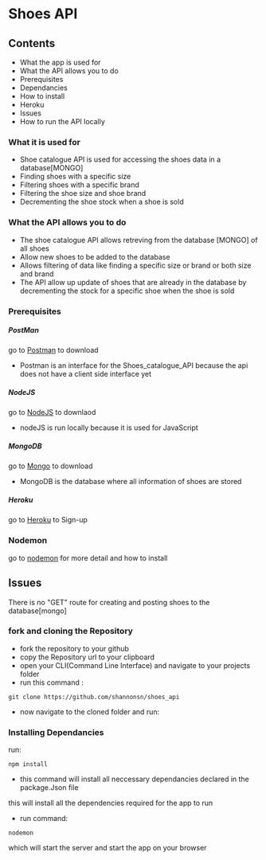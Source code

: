 # Shoes API

## Contents

* What the app is used for
* What the API allows you to do
* Prerequisites
* Dependancies
* How to install
* Heroku
* Issues
* How to run the API locally

### What it is used for

  *  Shoe catalogue API is used for accessing the shoes data in a database[MONGO]
  *  Finding shoes with a specific size
  *  Filtering shoes with a specific brand
  *  Filtering the shoe size and shoe brand
  *  Decrementing the shoe stock when a shoe is sold


### What the API allows you to do
  *  The shoe catalogue API allows retreving from the database [MONGO] of all shoes
  *  Allow new shoes to be added to the database
  *  Allows filtering of data like finding a specific size or brand or both size and brand
  *  The API allow up update of shoes that are already in the database
     by decrementing the stock for a specific shoe when the shoe is sold

### Prerequisites
 ##### PostMan
 go to [Postman](https://www.getpostman.com/) to download
 *   Postman is an interface for the Shoes_catalogue_API because the api
     does not have a client side interface yet

 ##### NodeJS
 go to [NodeJS](https://nodejs.org/en/) to downlaod
 *   nodeJS is run locally because it is used for JavaScript

 ##### MongoDB
  go to [Mongo](https://www.mongodb.com/) to download
 *   MongoDB is the database where all information of shoes are stored

 ##### Heroku
 go to [Heroku](https://www.heroku.com/) to Sign-up

 ### Nodemon
 go to [nodemon](https://nodemon.io/) for more detail and how to install

## Issues
There is no "GET" route for creating and posting shoes to the database[mongo]

 ### fork and cloning the Repository
 * fork the repository to your github
 * copy the Repository url to your clipboard
 * open your CLI(Command Line Interface) and navigate to your projects folder
 * run this command :
 ```
 git clone https://github.com/shannonsn/shoes_api
 ```
 * now navigate to the cloned folder and run:
 ### Installing Dependancies
 run:
 ```
 npm install
```
   * this command will install all neccessary dependancies declared in the package.Json file

 this will install all the dependencies required for the app to run
 * run command:
 ```
 nodemon
 ```
 which will start the server and start the app on your browser
